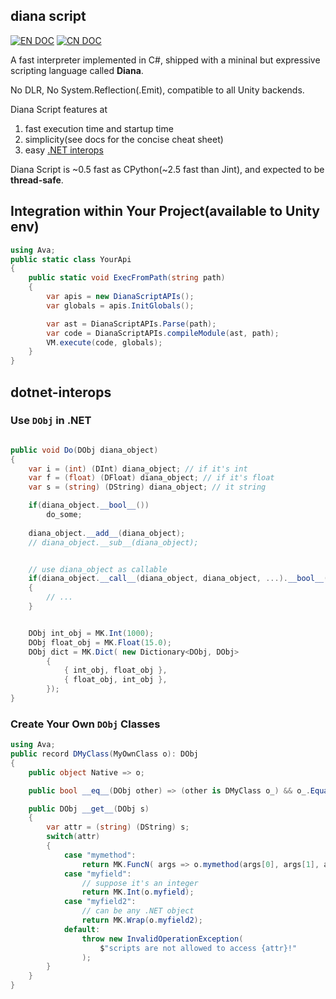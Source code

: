 ## diana script

[![EN DOC](https://img.shields.io/badge/docs-0.1-green.svg?style=flat)](https://github.com/thautwarm/DianaScript/blob/master/docs.md) [![CN DOC](https://img.shields.io/badge/文档-v0.1-green.svg?style=flat)](https://github.com/thautwarm/DianaScript/blob/master/docs-CN.md)

A fast interpreter implemented in C#, shipped with a mininal but expressive scripting language called **Diana**.

No DLR, No System.Reflection(.Emit), compatible to all Unity backends.

Diana Script features at

1. fast execution time and startup time
2. simplicity(see docs for the concise cheat sheet)
3. easy [.NET interops](#dotnet-interops)

Diana Script is ~0.5 fast as CPython(~2.5 fast than Jint), and expected to be **thread-safe**.

## Integration within Your Project(available to Unity env)

```C#
using Ava;
public static class YourApi
{
    public static void ExecFromPath(string path)
    {
        var apis = new DianaScriptAPIs();
        var globals = apis.InitGlobals();

        var ast = DianaScriptAPIs.Parse(path);
        var code = DianaScriptAPIs.compileModule(ast, path);
        VM.execute(code, globals);            
    }
}
```

## dotnet-interops


### Use `DObj` in .NET

```c#

public void Do(DObj diana_object)
{
    var i = (int) (DInt) diana_object; // if it's int
    var f = (float) (DFloat) diana_object; // if it's float
    var s = (string) (DString) diana_object; // it string

    if(diana_object.__bool__())
        do_some;
    
    diana_object.__add__(diana_object);
    // diana_object.__sub__(diana_object);


    // use diana_object as callable
    if(diana_object.__call__(diana_object, diana_object, ...).__bool__())
    {
        // ...
    }


    DObj int_obj = MK.Int(1000);
    DObj float_obj = MK.Float(15.0);
    DObj dict = MK.Dict( new Dictionary<DObj, DObj>
        {
            { int_obj, float_obj },
            { float_obj, int_obj },
        });
}
```

### Create Your Own `DObj` Classes


```C#
using Ava;
public record DMyClass(MyOwnClass o): DObj
{
    public object Native => o;

    public bool __eq__(DObj other) => (other is DMyClass o_) && o_.Equals(o);

    public DObj __get__(DObj s)
    {
        var attr = (string) (DString) s;
        switch(attr)
        {
            case "mymethod":
                return MK.FuncN( args => o.mymethod(args[0], args[1], args[2]) );
            case "myfield":
                // suppose it's an integer
                return MK.Int(o.myfield);
            case "myfield2":
                // can be any .NET object
                return MK.Wrap(o.myfield2);
            default:
                throw new InvalidOperationException(
                    $"scripts are not allowed to access {attr}!"
                );
        }
    }
}
```